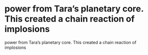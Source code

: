 # power from Tara’s planetary core. This created a chain reaction of implosions

power from Tara’s planetary core. This created a chain reaction of implosions